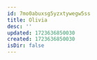 ```yaml
---
id: 7mo0abuxsg5yzxtywegw5ss
title: Olivia
desc: ''
updated: 1723636850030
created: 1723636850030
isDir: false
---
```


